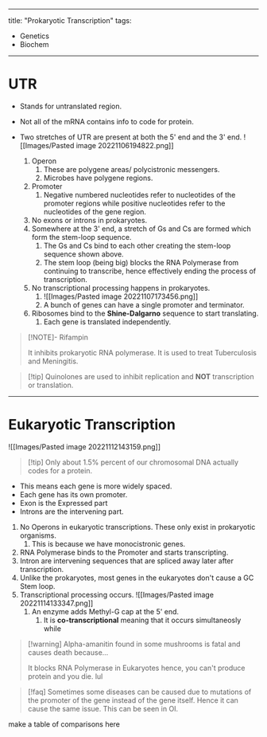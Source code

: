 



---
title: "Prokaryotic Transcription"
tags: 
- Genetics
- Biochem
---

# UTR
- Stands for untranslated region.
- Not all of the mRNA contains info to code for protein.
- Two stretches of UTR are present at both the 5' end and the 3' end.
![[Images/Pasted image 20221106194822.png]]

  1. Operon
	  1. These are polygene areas/ polycistronic messengers.
	  2. Microbes have polygene regions.
  2. Promoter
	  1. Negative numbered nucleotides refer to nucleotides of the promoter regions while positive nucleotides refer to the nucleotides of the gene region.
  3. No exons or introns in prokaryotes.
  4. Somewhere at the 3' end, a stretch of Gs and Cs are formed which form the stem-loop sequence.
	  1. The Gs and Cs bind to each other creating the stem-loop sequence shown above.
	  2. The stem loop (being big) blocks the RNA Polymerase from continuing to transcribe, hence effectively ending the process of transcription.
  5. No transcriptional processing happens in prokaryotes.
	  1. ![[Images/Pasted image 20221107173456.png]]
	  2. A bunch of genes can have a single promoter and terminator.
  6. Ribosomes bind to the **Shine-Dalgarno** sequence to start translating.
	  1. Each gene is translated independently.

>[!NOTE]- Rifampin
>
> It inhibits prokaryotic RNA polymerase.
> It is used to treat Tuberculosis and Meningitis.

>[!tip] Quinolones are used to inhibit replication and **NOT** transcription or translation.

---
# Eukaryotic Transcription
![[Images/Pasted image 20221112143159.png]]

>[!tip]  Only about 1.5% percent of our chromosomal DNA actually codes for a protein.

- This means each gene is more widely spaced.
- Each  gene has its own promoter.
- Exon is the Expressed part
- Introns are the intervening part.
1. No Operons in eukaryotic transcriptions. These only exist in prokaryotic organisms.
	1. This is because we have monocistronic genes.
2. RNA Polymerase binds to the Promoter and starts transcripting.
3. Intron are intervening sequences that are spliced away later after transcription.
4.  Unlike the prokaryotes, most genes in the eukaryotes don't cause a GC Stem loop. 
5. Transcriptional processing occurs. ![[Images/Pasted image 20221114133347.png]]
	1. An enzyme adds Methyl-G cap at the 5' end. 
		1. It is **co-transcriptional** meaning that it occurs simultaneosly while 
>[!warning] Alpha-amanitin found in some mushrooms is fatal and causes death because...
>
>It blocks RNA Polymerase in Eukaryotes hence, you can't produce protein and you die. lul

>[!faq] Sometimes some diseases can be caused due to mutations of the promoter of the gene instead of the gene itself. Hence it can cause the same issue. This can be seen in OI. 

make a table of comparisons here
